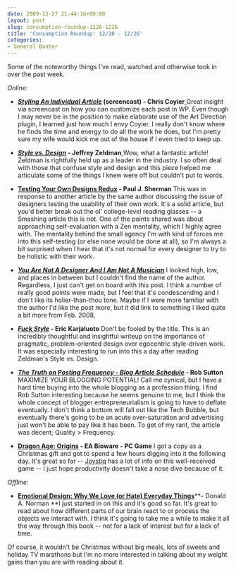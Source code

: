 ```yaml
---
date: 2009-12-27 21:44:16+00:00
layout: post
slug: consumption-roundup-1220-1226
title: 'Consumption Roundup: 12/20 - 12/26'
categories:
- General Banter
---
```


Some of the noteworthy things I've read, watched and otherwise took in over the past week.

_Online:_

	
  * **_[Styling An Individual Article](http://css-tricks.com/video-screencasts/77-styling-an-individual-article/)_ (screencast) - Chris Coyier**[
](http://css-tricks.com/video-screencasts/77-styling-an-individual-article/)Great insight via screencast on how you can customize each post in WP. Even though I may never be in the position to make elaborate use of the Art Direction plugin, I learned just how much I envy Coyier. I really don't know where he finds the time and energy to do all the work he does, but I'm pretty sure my wife would kick me out of the house if I even tried to keep up.

	
  * **_[Style vs. Design](http://www.adobe.com/designcenter/dialogbox/stylevsdesign/index.html)_ - Jeffrey Zeldman**[
](http://www.adobe.com/designcenter/dialogbox/stylevsdesign/index.html)Wow, what a fantastic article! Zeldman is rightfully held up as a leader in the industry. I so often deal with those that confuse style and design and this piece helped me articulate some of the things I knew were off but couldn't put to words.

	
  * **[Testing Your Own Designs Redux](http://www.uxmatters.com/mt/archives/2009/12/testing-your-own-designs-redux.php) - Paul J. Sherman**
This was in response to another article by the same author discussing the issue of designers testing the usability of their own work. It's a solid article, but you'd better break out the ol' college-level reading glasses -- a Smashing article this is not. One of the points shared was about approaching self-evaluation with a Zen mentality, which I highly agree with. The mentality behind the small agency I'm with kind of forces me into this self-testing (or else none would be done at all), so I'm always a bit surprised when I hear that it's not normal for every designer to try to be holistic with their work.

	
  * **_[You Are Not A Designer And I Am Not A Musician](http://www.drawar.com/articles/you-are-not-a-designer-and-i-am-not-a-musician/55/)_**
I looked high, low, and places in between but I couldn't find the name of the author. Regardless, I just can't get on board with this post. I think a number of really good points were made, but I feel that it's condescending and I don't like its holier-than-thou tone. Maybe if I were more familiar with the author I'd like the post more, but it did link to something I liked quite a bit more from Feb. 2008,

	
  * **_[Fuck Style](http://www.ideasonideas.com/2008/02/fuck_style/)_ - Eric Karjaluoto**
Don't be fooled by the title. This is an incredibly thoughtful and insightful writeup on the importance of pragmatic, problem-oriented design over egocentric style-driven work. It was especially interesting to run into this a day after reading Zeldman's Style vs. Design.

	
  * **[_The Truth on Posting Frequency - Blog Article Schedule_](http://robbsutton.com/blog-article-schedule-truth/) -  Rob Sutton**
MAXIMIZE YOUR BLOGGING POTENTIAL! Call me cynical, but I have a hard time buying into the whole blogging as a profession thing. I find Rob Sutton interesting because he seems genuine to me, but I think the whole concept of blogger entrepreneurialism is going to have to deflate eventually. I don't think a bottom will fall out like the Tech Bubble, but eventually there's going to be an acute over-saturation and advertising just won't be able to pay like it has been. To get of my rant, the article was decent; Quality > Frequency.

	
  * **[Dragon Age: Origins](http://www.amazon.com/Dragon-Age-Origins-Pc/dp/B001IK1BWC/ref=sr_1_2?ie=UTF8&s=videogames&qid=1261949664&sr=8-2) - EA Bioware - PC Game**
I got a copy as a Christmas gift and got to spend a few hours digging into it the following day. It's great so far -- [Joystiq](http://www.joystiq.com/tag/dragon-age-origins) has a lot of info on this well-received game -- I just hope productivity doesn't take a nose dive because of it.


_Offline:_



	
  * [ **Emotional Design: Why We Love (or Hate) Everyday Things**](http://www.amazon.com/Emotional-Design-Love-Everyday-Things/dp/0465051367/ref=sr_1_1?ie=UTF8&s=books&qid=1261949403&sr=8-1)**- Donald A. Norman
**I just started in on this and it's good so far. It's great to read about how different parts of our brain react to or process the objects we interact with. I think it's going to take me a while to make it all the way through this book -- not for a lack of interest but for a lack of time.


Of course, it wouldn't be Christmas without big meals, lots of sweets and holiday TV marathons but I'm no more interested in talking about my weight gains than you are with reading about it.
